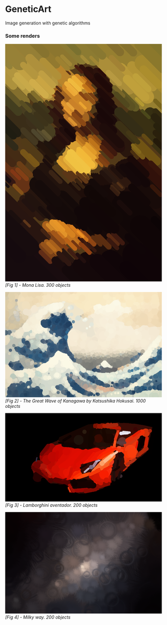 # GeneticArt

Image generation with genetic algorithms

### Some renders

![](geneticart/art/output/MonaLisa300ind.png)
_[Fig 1] - Mona Lisa. 300 objects_

![](geneticart/art/output/Tsunami_by_hokusai_19th_century.png)
_[Fig 2] - The Great Wave of Kanagawa by Katsushika Hokusai. 1000 objects_

![](geneticart/art/output/lambo-200ind.png)
_[Fig 3] - Lamborghini aventador. 200 objects_

![](geneticart/art/output/MilkyWay200indglow.png)
_[Fig 4] - Milky way. 200 objects_
